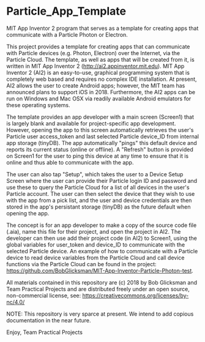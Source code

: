# Particle_App_Template
MIT App Inventor 2 program that serves as a template for creating apps that communicate with a Particle Photon or Electron.

This project provides a template for creating apps that can communicate with Particle devices (e.g. Photon, Electron) over the Internet, 
via the Particle Cloud.  The template, as well as apps that will be created from it, is written in MIT App Inventor 2 
(http://ai2.appinventor.mit.edu).  MIT App Inventor 2 (AI2) is an easy-to-use, graphical programming system that is completely web based
and requires no complex IDE installation.  At present, AI2 allows the user to create Android apps; however, the MIT team has announced 
plans to support iOS in 2018.  Furthermore, the AI2 apps can be run on Windows and Mac OSX via readily available Android emulators for 
these operating systems.

The template provides an app developer with a main screen (Screen1) that is largely blank and available for project-specific app 
development.  However, opening the app to this screen automatically retrieves the user's Particle user access_token and last
selected Particle device_ID from internal app storage (tinyDB).  The app automatically "pings" this default device and reports its
current status (online or offline).  A "Refresh" button is provided on Screen1 for the user to ping this device at any time to ensure
that it is online and thus able to communicate with the app.

The user can also tap "Setup", which takes the user to a Device Setup Screen where the user can provide their Particle login ID
and password and use these to query the Particle Cloud for a list of all devices in the user's Particle account.  The user can then
select the device that they wish to use with the app from a pick list, and the user and device credentials are then stored in the app's
persistant storage (tinyDB) as the future default when opening the app.

The concept is for an app developer to make a copy of the source code file (.aia), name this file for their project, and open the
project in AI2.  The developer can then use add their project code (in AI2) to Screen1, using the global variables for user_token
and device_ID to communicate with the selected Particle device.  An example of how to communicate with a Particle device to
read device variables from the Particle Cloud and call device functions via the Particle Cloud can be found in the project:
https://github.com/BobGlicksman/MIT-App-Inventor-Particle-Photon-test.

All materials contained in this repository are (c) 2018 by Bob Glicksman and Team Practical Projects and are distributed freely under
an open source, non-commercial license, see: https://creativecommons.org/licenses/by-nc/4.0/

NOTE:  This repository is very sparce at present.  We intend to add copious documentation in the near future.

Enjoy,
Team Practical Projects
